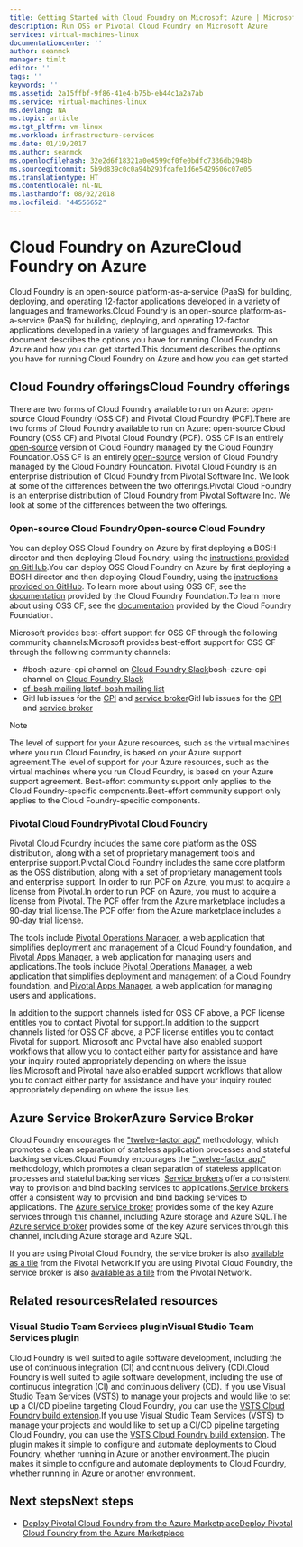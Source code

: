 ```yaml
---
title: Getting Started with Cloud Foundry on Microsoft Azure | Microsoft Docs
description: Run OSS or Pivotal Cloud Foundry on Microsoft Azure
services: virtual-machines-linux
documentationcenter: ''
author: seanmck
manager: timlt
editor: ''
tags: ''
keywords: ''
ms.assetid: 2a15ffbf-9f86-41e4-b75b-eb44c1a2a7ab
ms.service: virtual-machines-linux
ms.devlang: NA
ms.topic: article
ms.tgt_pltfrm: vm-linux
ms.workload: infrastructure-services
ms.date: 01/19/2017
ms.author: seanmck
ms.openlocfilehash: 32e2d6f18321a0e4599df0fe0bdfc7336db2948b
ms.sourcegitcommit: 5b9d839c0c0a94b293fdafe1d6e5429506c07e05
ms.translationtype: HT
ms.contentlocale: nl-NL
ms.lasthandoff: 08/02/2018
ms.locfileid: "44556652"
---
```

# <a name="cloud-foundry-on-azure"></a><span data-ttu-id="ff7f2-103">Cloud Foundry on Azure</span><span class="sxs-lookup"><span data-stu-id="ff7f2-103">Cloud Foundry on Azure</span></span>

<span data-ttu-id="ff7f2-104">Cloud Foundry is an open-source platform-as-a-service (PaaS) for building, deploying, and operating 12-factor applications developed in a variety of languages and frameworks.</span><span class="sxs-lookup"><span data-stu-id="ff7f2-104">Cloud Foundry is an open-source platform-as-a-service (PaaS) for building, deploying, and operating 12-factor applications developed in a variety of languages and frameworks.</span></span> <span data-ttu-id="ff7f2-105">This document describes the options you have for running Cloud Foundry on Azure and how you can get started.</span><span class="sxs-lookup"><span data-stu-id="ff7f2-105">This document describes the options you have for running Cloud Foundry on Azure and how you can get started.</span></span>

## <a name="cloud-foundry-offerings"></a><span data-ttu-id="ff7f2-106">Cloud Foundry offerings</span><span class="sxs-lookup"><span data-stu-id="ff7f2-106">Cloud Foundry offerings</span></span>

<span data-ttu-id="ff7f2-107">There are two forms of Cloud Foundry available to run on Azure: open-source Cloud Foundry (OSS CF) and Pivotal Cloud Foundry (PCF).</span><span class="sxs-lookup"><span data-stu-id="ff7f2-107">There are two forms of Cloud Foundry available to run on Azure: open-source Cloud Foundry (OSS CF) and Pivotal Cloud Foundry (PCF).</span></span> <span data-ttu-id="ff7f2-108">OSS CF is an entirely [open-source](https://github.com/cloudfoundry) version of Cloud Foundry managed by the Cloud Foundry Foundation.</span><span class="sxs-lookup"><span data-stu-id="ff7f2-108">OSS CF is an entirely [open-source](https://github.com/cloudfoundry) version of Cloud Foundry managed by the Cloud Foundry Foundation.</span></span> <span data-ttu-id="ff7f2-109">Pivotal Cloud Foundry is an enterprise distribution of Cloud Foundry from Pivotal Software Inc. We look at some of the differences between the two offerings.</span><span class="sxs-lookup"><span data-stu-id="ff7f2-109">Pivotal Cloud Foundry is an enterprise distribution of Cloud Foundry from Pivotal Software Inc. We look at some of the differences between the two offerings.</span></span>

### <a name="open-source-cloud-foundry"></a><span data-ttu-id="ff7f2-110">Open-source Cloud Foundry</span><span class="sxs-lookup"><span data-stu-id="ff7f2-110">Open-source Cloud Foundry</span></span>

<span data-ttu-id="ff7f2-111">You can deploy OSS Cloud Foundry on Azure by first deploying a BOSH director and then deploying Cloud Foundry, using the [instructions provided on GitHub](https://github.com/cloudfoundry-incubator/bosh-azure-cpi-release/blob/master/docs/guidance.md).</span><span class="sxs-lookup"><span data-stu-id="ff7f2-111">You can deploy OSS Cloud Foundry on Azure by first deploying a BOSH director and then deploying Cloud Foundry, using the [instructions provided on GitHub](https://github.com/cloudfoundry-incubator/bosh-azure-cpi-release/blob/master/docs/guidance.md).</span></span> <span data-ttu-id="ff7f2-112">To learn more about using OSS CF, see the [documentation](https://docs.cloudfoundry.org/) provided by the Cloud Foundry Foundation.</span><span class="sxs-lookup"><span data-stu-id="ff7f2-112">To learn more about using OSS CF, see the [documentation](https://docs.cloudfoundry.org/) provided by the Cloud Foundry Foundation.</span></span>

<span data-ttu-id="ff7f2-113">Microsoft provides best-effort support for OSS CF through the following community channels:</span><span class="sxs-lookup"><span data-stu-id="ff7f2-113">Microsoft provides best-effort support for OSS CF through the following community channels:</span></span>

- #<a name="bosh-azure-cpi-channel-on-cloud-foundry-slackhttpsslackcloudfoundryorg"></a><span data-ttu-id="ff7f2-114">bosh-azure-cpi channel on [Cloud Foundry Slack](https://slack.cloudfoundry.org/)</span><span class="sxs-lookup"><span data-stu-id="ff7f2-114">bosh-azure-cpi channel on [Cloud Foundry Slack](https://slack.cloudfoundry.org/)</span></span>
- [<span data-ttu-id="ff7f2-115">cf-bosh mailing list</span><span class="sxs-lookup"><span data-stu-id="ff7f2-115">cf-bosh mailing list</span></span>](https://lists.cloudfoundry.org/pipermail/cf-bosh)
- <span data-ttu-id="ff7f2-116">GitHub issues for the [CPI](https://github.com/cloudfoundry-incubator/bosh-azure-cpi-release/issues) and [service broker](https://github.com/Azure/meta-azure-service-broker/issues)</span><span class="sxs-lookup"><span data-stu-id="ff7f2-116">GitHub issues for the [CPI](https://github.com/cloudfoundry-incubator/bosh-azure-cpi-release/issues) and [service broker](https://github.com/Azure/meta-azure-service-broker/issues)</span></span>

>[!NOTE]
> <span data-ttu-id="ff7f2-117">The level of support for your Azure resources, such as the virtual machines where you run Cloud Foundry, is based on your Azure support agreement.</span><span class="sxs-lookup"><span data-stu-id="ff7f2-117">The level of support for your Azure resources, such as the virtual machines where you run Cloud Foundry, is based on your Azure support agreement.</span></span> <span data-ttu-id="ff7f2-118">Best-effort community support only applies to the Cloud Foundry-specific components.</span><span class="sxs-lookup"><span data-stu-id="ff7f2-118">Best-effort community support only applies to the Cloud Foundry-specific components.</span></span>

### <a name="pivotal-cloud-foundry"></a><span data-ttu-id="ff7f2-119">Pivotal Cloud Foundry</span><span class="sxs-lookup"><span data-stu-id="ff7f2-119">Pivotal Cloud Foundry</span></span>

<span data-ttu-id="ff7f2-120">Pivotal Cloud Foundry includes the same core platform as the OSS distribution, along with a set of proprietary management tools and enterprise support.</span><span class="sxs-lookup"><span data-stu-id="ff7f2-120">Pivotal Cloud Foundry includes the same core platform as the OSS distribution, along with a set of proprietary management tools and enterprise support.</span></span> <span data-ttu-id="ff7f2-121">In order to run PCF on Azure, you must to acquire a license from Pivotal.</span><span class="sxs-lookup"><span data-stu-id="ff7f2-121">In order to run PCF on Azure, you must to acquire a license from Pivotal.</span></span> <span data-ttu-id="ff7f2-122">The PCF offer from the Azure marketplace includes a 90-day trial license.</span><span class="sxs-lookup"><span data-stu-id="ff7f2-122">The PCF offer from the Azure marketplace includes a 90-day trial license.</span></span>

<span data-ttu-id="ff7f2-123">The tools include [Pivotal Operations Manager](http://docs.pivotal.io/pivotalcf/customizing/), a web application that simplifies deployment and management of a Cloud Foundry foundation, and [Pivotal Apps Manager](https://docs.pivotal.io/pivotalcf/console/), a web application for managing users and applications.</span><span class="sxs-lookup"><span data-stu-id="ff7f2-123">The tools include [Pivotal Operations Manager](http://docs.pivotal.io/pivotalcf/customizing/), a web application that simplifies deployment and management of a Cloud Foundry foundation, and [Pivotal Apps Manager](https://docs.pivotal.io/pivotalcf/console/), a web application for managing users and applications.</span></span>

<span data-ttu-id="ff7f2-124">In addition to the support channels listed for OSS CF above, a PCF license entitles you to contact Pivotal for support.</span><span class="sxs-lookup"><span data-stu-id="ff7f2-124">In addition to the support channels listed for OSS CF above, a PCF license entitles you to contact Pivotal for support.</span></span> <span data-ttu-id="ff7f2-125">Microsoft and Pivotal have also enabled support workflows that allow you to contact either party for assistance and have your inquiry routed appropriately depending on where the issue lies.</span><span class="sxs-lookup"><span data-stu-id="ff7f2-125">Microsoft and Pivotal have also enabled support workflows that allow you to contact either party for assistance and have your inquiry routed appropriately depending on where the issue lies.</span></span>

## <a name="azure-service-broker"></a><span data-ttu-id="ff7f2-126">Azure Service Broker</span><span class="sxs-lookup"><span data-stu-id="ff7f2-126">Azure Service Broker</span></span>

<span data-ttu-id="ff7f2-127">Cloud Foundry encourages the ["twelve-factor app"](https://12factor.net/) methodology, which promotes a clean separation of stateless application processes and stateful backing services.</span><span class="sxs-lookup"><span data-stu-id="ff7f2-127">Cloud Foundry encourages the ["twelve-factor app"](https://12factor.net/) methodology, which promotes a clean separation of stateless application processes and stateful backing services.</span></span> <span data-ttu-id="ff7f2-128">[Service brokers](https://docs.cloudfoundry.org/services/api.html) offer a consistent way to provision and bind backing services to applications.</span><span class="sxs-lookup"><span data-stu-id="ff7f2-128">[Service brokers](https://docs.cloudfoundry.org/services/api.html) offer a consistent way to provision and bind backing services to applications.</span></span> <span data-ttu-id="ff7f2-129">The [Azure service broker](https://github.com/Azure/meta-azure-service-broker) provides some of the key Azure services through this channel, including Azure storage and Azure SQL.</span><span class="sxs-lookup"><span data-stu-id="ff7f2-129">The [Azure service broker](https://github.com/Azure/meta-azure-service-broker) provides some of the key Azure services through this channel, including Azure storage and Azure SQL.</span></span>

<span data-ttu-id="ff7f2-130">If you are using Pivotal Cloud Foundry, the service broker is also [available as a tile](https://docs.pivotal.io/azure-sb/installing.html) from the Pivotal Network.</span><span class="sxs-lookup"><span data-stu-id="ff7f2-130">If you are using Pivotal Cloud Foundry, the service broker is also [available as a tile](https://docs.pivotal.io/azure-sb/installing.html) from the Pivotal Network.</span></span>

## <a name="related-resources"></a><span data-ttu-id="ff7f2-131">Related resources</span><span class="sxs-lookup"><span data-stu-id="ff7f2-131">Related resources</span></span>

### <a name="visual-studio-team-services-plugin"></a><span data-ttu-id="ff7f2-132">Visual Studio Team Services plugin</span><span class="sxs-lookup"><span data-stu-id="ff7f2-132">Visual Studio Team Services plugin</span></span>

<span data-ttu-id="ff7f2-133">Cloud Foundry is well suited to agile software development, including the use of continuous integration (CI) and continuous delivery (CD).</span><span class="sxs-lookup"><span data-stu-id="ff7f2-133">Cloud Foundry is well suited to agile software development, including the use of continuous integration (CI) and continuous delivery (CD).</span></span> <span data-ttu-id="ff7f2-134">If you use Visual Studio Team Services (VSTS) to manage your projects and would like to set up a CI/CD pipeline targeting Cloud Foundry, you can use the [VSTS Cloud Foundry build extension](https://marketplace.visualstudio.com/items?itemName=ms-vsts.cloud-foundry-build-extension).</span><span class="sxs-lookup"><span data-stu-id="ff7f2-134">If you use Visual Studio Team Services (VSTS) to manage your projects and would like to set up a CI/CD pipeline targeting Cloud Foundry, you can use the [VSTS Cloud Foundry build extension](https://marketplace.visualstudio.com/items?itemName=ms-vsts.cloud-foundry-build-extension).</span></span> <span data-ttu-id="ff7f2-135">The plugin makes it simple to configure and automate deployments to Cloud Foundry, whether running in Azure or another environment.</span><span class="sxs-lookup"><span data-stu-id="ff7f2-135">The plugin makes it simple to configure and automate deployments to Cloud Foundry, whether running in Azure or another environment.</span></span>

## <a name="next-steps"></a><span data-ttu-id="ff7f2-136">Next steps</span><span class="sxs-lookup"><span data-stu-id="ff7f2-136">Next steps</span></span>

- [<span data-ttu-id="ff7f2-137">Deploy Pivotal Cloud Foundry from the Azure Marketplace</span><span class="sxs-lookup"><span data-stu-id="ff7f2-137">Deploy Pivotal Cloud Foundry from the Azure Marketplace</span></span>](https://azure.microsoft.com/en-us/marketplace/partners/pivotal/pivotal-cloud-foundryazure-pcf/)
